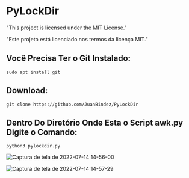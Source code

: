 # PyLockDir

"This project is licensed under the MIT License."

"Este projeto está licenciado nos termos da licença MIT."

## Você Precisa Ter o Git Instalado:

`sudo apt install git`

## Download:

`git clone https://github.com/JuanBindez/PyLockDir`

## Dentro Do Diretório Onde Esta o Script awk.py Digite o Comando:

`python3 pylockdir.py`



![Captura de tela de 2022-07-14 14-56-00](https://user-images.githubusercontent.com/79322362/179050887-0a07e4e4-acd7-436c-ae12-6c33f500e403.png)


![Captura de tela de 2022-07-14 14-57-29](https://user-images.githubusercontent.com/79322362/179050986-fa476013-15e1-40db-b2ab-46eac804d786.png)

